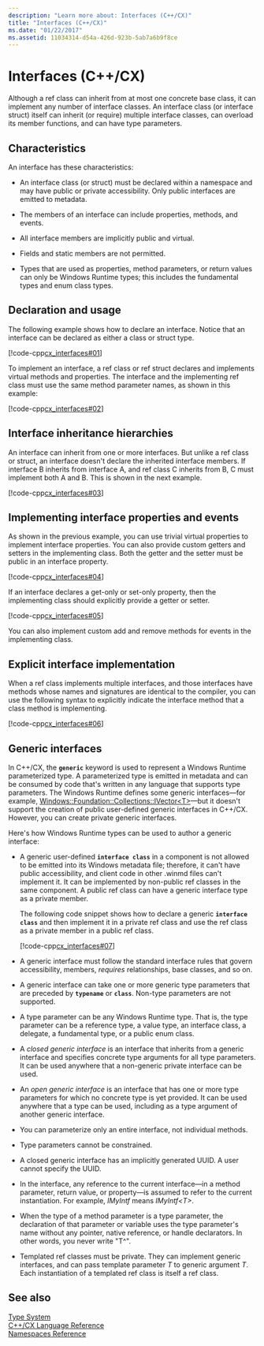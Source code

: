 ```yaml
---
description: "Learn more about: Interfaces (C++/CX)"
title: "Interfaces (C++/CX)"
ms.date: "01/22/2017"
ms.assetid: 11034314-d54a-426d-923b-5ab7a6b9f8ce
---
```

# Interfaces (C++/CX)

Although a ref class can inherit from at most one concrete base class, it can implement any number of interface classes. An interface class (or interface struct) itself can inherit (or require) multiple interface classes, can overload its member functions, and can have type parameters.

## Characteristics

An interface has these characteristics:

- An interface class (or struct) must be declared within a namespace and may have public or private accessibility. Only public interfaces are emitted to metadata.

- The members of an interface can include properties, methods, and events.

- All interface members are implicitly public and virtual.

- Fields and static members are not permitted.

- Types that are used as properties, method parameters, or return values can only be Windows Runtime types; this includes the fundamental types and enum class types.

## Declaration and usage

The following example shows how to declare an interface. Notice that an interface can be declared as either a class or struct type.

[!code-cpp[cx_interfaces#01](../cppcx/codesnippet/CPP/interfacestest/class1.h#01)]

To implement an interface, a ref class or ref struct declares and implements virtual methods and properties. The interface and the implementing ref class must use the same method parameter names, as shown in this example:

[!code-cpp[cx_interfaces#02](../cppcx/codesnippet/CPP/interfacestest/class1.h#02)]

## Interface inheritance hierarchies

An interface can inherit from one or more interfaces. But unlike a ref class or struct, an interface doesn't declare the inherited interface members. If interface B inherits from interface A, and ref class C inherits from B, C must implement both A and B. This is shown in the next example.

[!code-cpp[cx_interfaces#03](../cppcx/codesnippet/CPP/interfacestest/class1.h#03)]

## Implementing interface properties and events

As shown in the previous example, you can use trivial virtual properties to implement interface properties. You can also provide custom getters and setters in the implementing class.  Both the getter and the setter must be public in an interface property.

[!code-cpp[cx_interfaces#04](../cppcx/codesnippet/CPP/interfacestest/class1.h#04)]

If an interface declares a get-only or set-only property, then the implementing class should explicitly provide a getter or setter.

[!code-cpp[cx_interfaces#05](../cppcx/codesnippet/CPP/interfacestest/class1.h#05)]

You can also implement custom add and remove methods for events in the implementing class.

## Explicit interface implementation

When a ref class implements multiple interfaces, and those interfaces have methods whose names and signatures are identical to the compiler, you can use the following syntax to explicitly indicate the interface method that a class method is implementing.

[!code-cpp[cx_interfaces#06](../cppcx/codesnippet/CPP/interfacestest/class1.h#06)]

## Generic interfaces

In C++/CX, the **`generic`** keyword is used to represent a Windows Runtime parameterized type. A parameterized type is emitted in metadata and can be consumed by code that's written in any language that supports type parameters. The Windows Runtime defines some generic interfaces—for example, [Windows::Foundation::Collections::IVector\<T>](/uwp/api/windows.foundation.collections.ivector-1)—but it doesn't support the creation of public user-defined generic interfaces in C++/CX. However, you can create private generic interfaces.

Here's how Windows Runtime types can be used to author a generic interface:

- A generic user-defined **`interface class`** in a component is not allowed to be emitted into its Windows metadata file; therefore, it can't have public accessibility, and client code in other .winmd files can't implement it. It can be implemented by non-public ref classes in the same component. A public ref class can have a generic interface type as a private member.

   The following code snippet shows how to declare a generic **`interface class`** and then implement it in a private ref class and use the ref class as a private member in a public ref class.

   [!code-cpp[cx_interfaces#07](../cppcx/codesnippet/CPP/interfacestest/class1.h#07)]

- A generic interface must follow the standard interface rules that govern accessibility, members, *requires* relationships, base classes, and so on.

- A generic interface can take one or more generic type parameters that are preceded by **`typename`** or **`class`**. Non-type parameters are not supported.

- A type parameter can be any Windows Runtime type. That is, the type parameter can be a reference type, a value type, an interface class, a delegate, a fundamental type, or a public enum class.

- A *closed generic interface* is an interface that inherits from a generic interface and specifies concrete type arguments for all type parameters. It can be used anywhere that a non-generic private interface can be used.

- An *open generic interface* is an interface that has one or more type parameters for which no concrete type is yet provided. It can be used anywhere that a type can be used, including as a type argument of another generic interface.

- You can parameterize only an entire interface, not individual methods.

- Type parameters cannot be constrained.

- A closed generic interface has an implicitly generated UUID. A user cannot specify the UUID.

- In the interface, any reference to the current interface—in a method parameter, return value, or property—is assumed to refer to the current instantiation. For example, *IMyIntf* means *IMyIntf\<T>*.

- When the type of a method parameter is a type parameter, the declaration of that parameter or variable uses the type parameter's name without any pointer, native reference, or handle declarators. In other words, you never write "T^".

- Templated ref classes must be private. They can implement generic interfaces, and can pass template parameter *T* to generic argument *T*. Each instantiation of a templated ref class is itself a ref class.

## See also

[Type System](../cppcx/type-system-c-cx.md)<br/>
[C++/CX Language Reference](../cppcx/visual-c-language-reference-c-cx.md)<br/>
[Namespaces Reference](../cppcx/namespaces-reference-c-cx.md)
